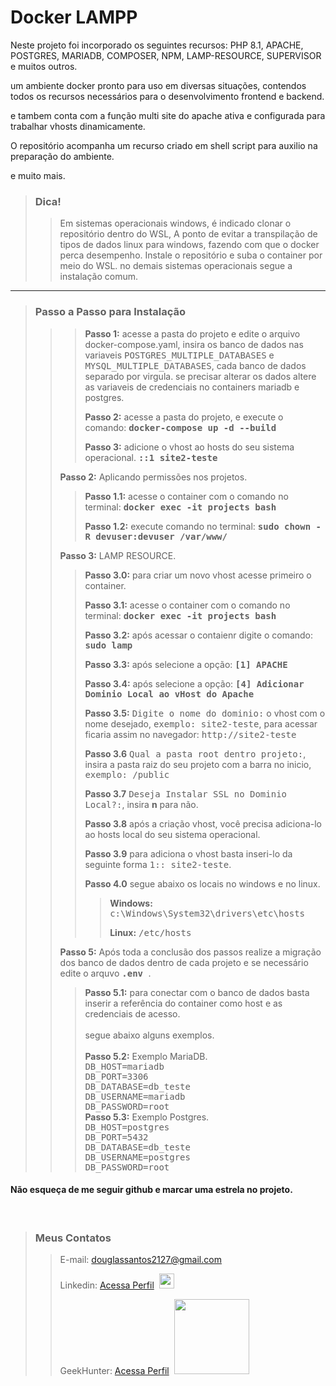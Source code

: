 # Docker LAMPP

Neste projeto foi incorporado os seguintes recursos: PHP 8.1, APACHE, POSTGRES, MARIADB, COMPOSER, NPM, LAMP-RESOURCE, SUPERVISOR e muitos outros.

um ambiente docker pronto para uso em diversas situações, contendos todos os recursos necessários para o desenvolvimento frontend e backend.

e tambem conta com a função multi site do apache ativa e configurada para trabalhar vhosts dinamicamente.

O repositório acompanha um recurso criado em shell script para auxilio na preparação do ambiente.

e muito mais.

> ### Dica!
> > Em sistemas operacionais windows, é indicado clonar o repositório dentro do WSL, A ponto de evitar a transpilação de tipos de dados linux para windows, fazendo com que o docker perca desempenho.
> > Instale o repositório e suba o container por meio do WSL.
> > no demais sistemas operacionais segue a instalação comum. 

----------------------------------------------------------------------------------------------------------------------
> ### Passo a Passo para Instalação  
> > > **Passo 1:** acesse a pasta do projeto e edite o arquivo docker-compose.yaml, insira os banco de dados nas variaveis <kbd>POSTGRES_MULTIPLE_DATABASES</kbd> e <kbd>MYSQL_MULTIPLE_DATABASES</kbd>, cada banco de dados separado por virgula. se precisar alterar os dados altere as variaveis de credenciais no containers mariadb e postgres.
> > > 
> > > **Passo 2:** acesse a pasta do projeto, e execute o comando:  <kbd>**docker-compose up -d --build**</kbd>
> > >
> > > **Passo 3:** adicione o vhost ao hosts do seu sistema operacional. <kbd>**::1 site2-teste** </kbd>
> >
> > **Passo 2:** Aplicando permissões nos projetos.
> > > **Passo 1.1:** acesse o container com o comando no terminal: <kbd>**docker exec -it projects bash**</kbd>
> > >
> > > **Passo 1.2:** execute comando no terminal: <kbd> **sudo chown -R devuser:devuser /var/www/** </kbd>
> >
> > **Passo 3:** LAMP RESOURCE.
> > > **Passo 3.0:** para criar um novo vhost acesse primeiro o container.</kbd>
> > >
> > > **Passo 3.1:** acesse o container com o comando no terminal: <kbd>**docker exec -it projects bash**</kbd>
> > >
> > > **Passo 3.2:** após acessar o contaienr digite o comando: <kbd> **sudo lamp** </kbd>
> > >
> > > **Passo 3.3:** após selecione a opção: <kbd> **[1] APACHE** </kbd>
> > >
> > > **Passo 3.4:** após selecione a opção: <kbd> **[4] Adicionar Dominio Local ao vHost do Apache** </kbd>
> > >
> > > **Passo 3.5:** <kbd>Digite o nome do dominio:</kbd> o vhost com o nome desejado,  <kbd>exemplo: site2-teste</kbd>, para acessar ficaria assim no navegador:  <kbd>http://site2-teste</kbd>
> > >
> > > **Passo 3.6** <kbd>Qual a pasta root dentro projeto:</kbd>, insira a pasta raiz do seu projeto com a barra no inicio, <kbd>exemplo: /public</kbd>
> > >
> > > **Passo 3.7** <kbd>Deseja Instalar SSL no Dominio Local?:</kbd>, insira **n** para não.
> > >
> > > **Passo 3.8** após a criação vhost, você precisa adiciona-lo ao hosts local do seu sistema operacional.
> > >
> > > **Passo 3.9** para adiciona o vhost basta inseri-lo da seguinte forma <kbd>1:: site2-teste</kbd>.
> > >
> > > **Passo 4.0** segue abaixo os locais no windows e no linux.
> > > > **Windows:** <kbd>c:\Windows\System32\drivers\etc\hosts</kbd>
> > > >
> > > > **Linux:** <kbd>/etc/hosts</kbd>
> > > 
> > 
> > **Passo 5:** Após toda a conclusão dos passos realize a migração dos banco de dados dentro de cada projeto e se necessário edite o arquvo <kbd> **.env** </kbd>.
> > > **Passo 5.1:** para conectar com o banco de dados basta inserir a referência do container como host e as credenciais de acesso.<br><br> segue abaixo alguns exemplos.<br><br>
> > > **Passo 5.2:** Exemplo MariaDB.
> > > <br><kbd> DB_HOST=mariadb<br>DB_PORT=3306<br>DB_DATABASE=db_teste<br>DB_USERNAME=mariadb<br>DB_PASSWORD=root</kbd><br>
> > > **Passo 5.3:** Exemplo Postgres.
> > > <br><kbd> DB_HOST=postgres<br>DB_PORT=5432<br>DB_DATABASE=db_teste<br>DB_USERNAME=postgres<br>DB_PASSWORD=root</kbd><br>

#### Não esqueça de me seguir github e marcar uma estrela no projeto.

<br>

>### Meus Contatos</kbd>
> >E-mail: douglassantos2127@gmail.com
> >
> >Linkedin: <a href='https://www.linkedin.com/in/douglas-da-silva-santos/' target='_blank'>Acessa Perfil</a>&nbsp;&nbsp;<img src="https://cdn.jsdelivr.net/gh/devicons/devicon/icons/linkedin/linkedin-original.svg" width="24">
> >
> >GeekHunter: <a href='https://www.linkedin.com/in/douglas-da-silva-santos/' target='_blank'>Acessa Perfil</a>&nbsp;&nbsp;<img src="https://www.geekhunter.com.br/_next/static/media/geek-logo.5e162598.svg" width="120">
